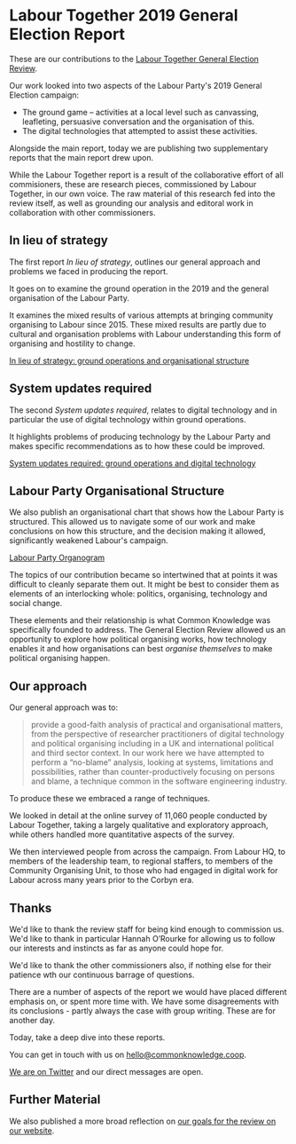 # Labour Together 2019 General Election Report

These are our contributions to the [Labour Together General Election Review](https://electionreview.labourtogether.uk/).

Our work looked into two aspects of the Labour Party's 2019 General Election campaign:

- The ground game – activities at a local level such as canvassing, leafleting, persuasive conversation and the organisation of this.
- The digital technologies that attempted to assist these activities.

Alongside the main report, today we are publishing two supplementary reports that the main report drew upon.

While the Labour Together report is a result of the collaborative effort of all commisioners, these are research pieces, commissioned by Labour Together, in our own voice. The raw material of this research fed into the review itself, as well as grounding our analysis and editoral work in collaboration with other commissioners.

## In lieu of strategy

The first report _In lieu of strategy_, outlines our general approach and problems we faced in producing the report.

It goes on to examine the ground operation in the 2019 and the general organisation of the Labour Party.

It examines the mixed results of various attempts at bringing community organising to Labour since 2015. These mixed results are partly due to cultural and organisation problems with Labour understanding this form of organising and hostility to change.

[In lieu of strategy: ground operations and organisational structure](in-lieu-of-strategy.md)

## System updates required

The second _System updates required_, relates to digital technology and in particular the use of digital technology within ground operations.

It highlights problems of producing technology by the Labour Party and makes specific recommendations as to how these could be improved.

[System updates required: ground operations and digital technology](system-updates-required.md)

## Labour Party Organisational Structure

We also publish an organisational chart that shows how the Labour Party is structured. This allowed us to navigate some of our work and make conclusions on how this structure, and the decision making it allowed, significantly weakened Labour's campaign.

<a href="https://whimsical.com/M8tVcVzqDWX1GEZLpKxsVV#VsSo8s35UryBjXUEZpKiAM" target="_blank" rel="noopener noreferrer">Labour Party Organogram</a>

The topics of our contribution became so intertwined that at points it was difficult to cleanly separate them out. It might be best to consider them as elements of an interlocking whole: politics, organising, technology and social change.

These elements and their relationship is what Common Knowledge was specifically founded to address. The General Election Review allowed us an opportunity to explore how political organising works, how technology enables it and how organisations can best _organise themselves_ to make political organising happen.

## Our approach

Our general approach was to:

> provide a good-faith analysis of practical and organisational matters, from the perspective of researcher practitioners of digital technology and political organising including in a UK and international political and third sector context. In our work here we have attempted to perform a “no-blame” analysis, looking at systems, limitations and possibilities, rather than counter-productively focusing on persons and blame, a technique common in the software engineering industry.

To produce these we embraced a range of techniques.

We looked in detail at the online survey of 11,060 people conducted by Labour Together, taking a largely qualitative and exploratory approach, while others handled more quantitative aspects of the survey.

We then interviewed people from across the campaign. From Labour HQ, to members of the leadership team, to regional staffers, to members of the Community Organising Unit, to those who had engaged in digital work for Labour across many years prior to the Corbyn era.

## Thanks

We'd like to thank the review staff for being kind enough to commission us. We'd like to thank in particular Hannah O’Rourke for allowing us to follow our interests and instincts as far as anyone could hope for.

We'd like to thank the other commissioners also, if nothing else for their patience wth our continuous barrage of questions.

There are a number of aspects of the report we would have placed different emphasis on, or spent more time with. We have some disagreements with its conclusions - partly always the case with group writing. These are for another day.

Today, take a deep dive into these reports.

You can get in touch with us on [hello@commonknowledge.coop](mailto:hello@commonknowledge.coop).

[We are on Twitter](https://twitter.com/cmmonknowledge) and our direct messages are open.

## Further Material

We also published a more broad reflection on [our goals for the review on our website](https://commonknowledge.coop/writing/labour-together/).
